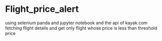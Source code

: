 # Flight_price_alert
using selenium panda and jupyter notebook and the api of kayak.com
fetching flight details and get only flight whose price is less than threshold price
